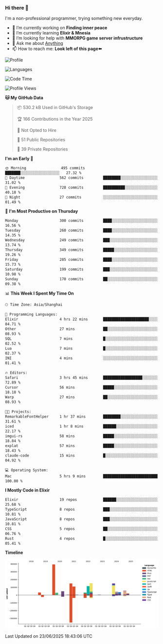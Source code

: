 ### Hi there 👋

I'm a non-professional programmer, trying something new everyday.

<!--
**dyzdyz010/dyzdyz010** is a ✨ _special_ ✨ repository because its `README.md` (this file) appears on your GitHub profile.
-->

- 🔭 I’m currently working on **Finding inner peace**
- 🌱 I’m currently learning **Elixir & Mnesia**
- 🤔 I’m looking for help with **MMORPG game server infrustructure**
- 💬 Ask me about [Anything](https://github.com/dyzdyz010/dyzdyz010/issues)
- 📫 How to reach me: **Look left of this page⬅️**

<!-- - 👯 I’m looking to collaborate on
- 😄 Pronouns: ...
- ⚡ Fun fact: ...
 -->
 
![Profile](https://github-readme-stats.vercel.app/api?username=dyzdyz010&count_private=true&show_icons=true&theme=dracula)

![Languages](https://github-readme-stats.vercel.app/api/top-langs/?username=dyzdyz010&layout=compact&theme=dracula)

<!--START_SECTION:waka-->
![Code Time](http://img.shields.io/badge/Code%20Time-2%2C036%20hrs%2051%20mins-blue)

![Profile Views](http://img.shields.io/badge/Profile%20Views-0-blue)

**🐱 My GitHub Data** 

> 📦 530.2 kB Used in GitHub's Storage 
 > 
> 🏆 166 Contributions in the Year 2025
 > 
> 🚫 Not Opted to Hire
 > 
> 📜 51 Public Repositories 
 > 
> 🔑 39 Private Repositories 
 > 
**I'm an Early 🐤** 

```text
🌞 Morning                495 commits         ███████░░░░░░░░░░░░░░░░░░   27.32 % 
🌆 Daytime                562 commits         ████████░░░░░░░░░░░░░░░░░   31.02 % 
🌃 Evening                728 commits         ██████████░░░░░░░░░░░░░░░   40.18 % 
🌙 Night                  27 commits          ░░░░░░░░░░░░░░░░░░░░░░░░░   01.49 % 
```
📅 **I'm Most Productive on Thursday** 

```text
Monday                   300 commits         ████░░░░░░░░░░░░░░░░░░░░░   16.56 % 
Tuesday                  260 commits         ████░░░░░░░░░░░░░░░░░░░░░   14.35 % 
Wednesday                249 commits         ███░░░░░░░░░░░░░░░░░░░░░░   13.74 % 
Thursday                 349 commits         █████░░░░░░░░░░░░░░░░░░░░   19.26 % 
Friday                   285 commits         ████░░░░░░░░░░░░░░░░░░░░░   15.73 % 
Saturday                 199 commits         ███░░░░░░░░░░░░░░░░░░░░░░   10.98 % 
Sunday                   170 commits         ██░░░░░░░░░░░░░░░░░░░░░░░   09.38 % 
```


📊 **This Week I Spent My Time On** 

```text
🕑︎ Time Zone: Asia/Shanghai

💬 Programming Languages: 
Elixir                   4 hrs 22 mins       █████████████████████░░░░   84.71 % 
Other                    27 mins             ██░░░░░░░░░░░░░░░░░░░░░░░   08.93 % 
SQL                      7 mins              █░░░░░░░░░░░░░░░░░░░░░░░░   02.52 % 
Lua                      7 mins              █░░░░░░░░░░░░░░░░░░░░░░░░   02.37 % 
INI                      4 mins              ░░░░░░░░░░░░░░░░░░░░░░░░░   01.41 % 

🔥 Editors: 
Safari                   3 hrs 45 mins       ██████████████████░░░░░░░   72.89 % 
Cursor                   56 mins             █████░░░░░░░░░░░░░░░░░░░░   18.18 % 
Warp                     27 mins             ██░░░░░░░░░░░░░░░░░░░░░░░   08.93 % 

🐱‍💻 Projects: 
RemarkableFontHelper     1 hr 37 mins        ████████░░░░░░░░░░░░░░░░░   31.61 % 
iced                     1 hr 8 mins         ██████░░░░░░░░░░░░░░░░░░░   22.17 % 
imgui-rs                 58 mins             █████░░░░░░░░░░░░░░░░░░░░   18.84 % 
explat                   57 mins             █████░░░░░░░░░░░░░░░░░░░░   18.43 % 
claude-code              15 mins             █░░░░░░░░░░░░░░░░░░░░░░░░   04.92 % 

💻 Operating System: 
Mac                      5 hrs 9 mins        █████████████████████████   100.00 % 
```

**I Mostly Code in Elixir** 

```text
Elixir                   19 repos            ██████░░░░░░░░░░░░░░░░░░░   25.68 % 
TypeScript               8 repos             ███░░░░░░░░░░░░░░░░░░░░░░   10.81 % 
JavaScript               8 repos             ███░░░░░░░░░░░░░░░░░░░░░░   10.81 % 
CSS                      5 repos             ██░░░░░░░░░░░░░░░░░░░░░░░   06.76 % 
Rust                     4 repos             █░░░░░░░░░░░░░░░░░░░░░░░░   05.41 % 
```



**Timeline**

![Lines of Code chart](https://raw.githubusercontent.com/dyzdyz010/dyzdyz010/master/assets/bar_graph.png)


 Last Updated on 23/06/2025 18:43:06 UTC
<!--END_SECTION:waka-->
